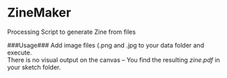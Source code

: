# ZineMaker
Processing Script to generate Zine from files

###Usage###
Add image files (.png and .jpg to your data folder and execute.  
There is no visual output on the canvas – You find the resulting _zine.pdf_ in your sketch folder.
